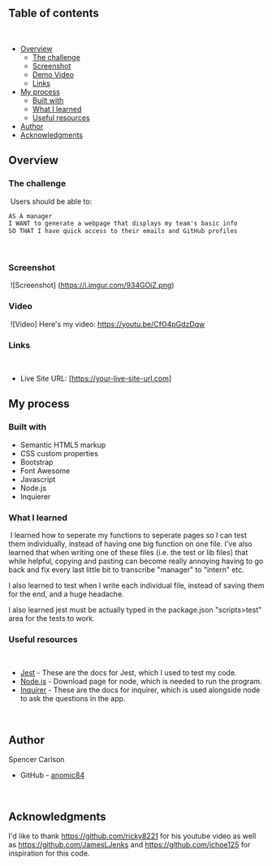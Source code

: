 ## Table of contents
​
- [Overview](#overview)
  - [The challenge](#the-challenge)
  - [Screenshot](#screenshot)
  - [Demo Video](#Video)
  - [Links](#links)
- [My process](#my-process)
  - [Built with](#built-with)
  - [What I learned](#what-i-learned)
  - [Useful resources](#useful-resources)
- [Author](#author)
- [Acknowledgments](#acknowledgments)


## Overview

### The challenge
​
Users should be able to:
​
```md
AS A manager
I WANT to generate a webpage that displays my team's basic info
SO THAT I have quick access to their emails and GitHub profiles
```
​
### Screenshot
​
![Screenshot] (https://i.imgur.com/934GOiZ.png)

### Video
​
![Video] Here's my video: https://youtu.be/CfO4pGdzDqw

### Links
​
- Live Site URL: [https://your-live-site-url.com]
​
## My process
### Built with

- Semantic HTML5 markup
- CSS custom properties
- Bootstrap
- Font Awesome
- Javascript
- Node.js
- Inquierer
​
### What I learned
​
I learned how to seperate my functions to seperate pages so I can test them individually, instead of having one big function on one file. I've also learned that when writing one of these files (i.e. the test or lib files) that while helpful, copying and pasting can become really annoying having to go back and fix every last little bit to transcribe "manager" to "intern" etc. 

I also learned to test when I write each individual file, instead of saving them for the end, and a huge headache.

I also learned jest must be actually typed in the package.json "scripts>test" area for the tests to work.

### Useful resources
​
- [Jest](https://jestjs.io/docs/getting-started) - These are the docs for Jest, which I used to test my code.
- [Node.js](https://nodejs.org/en/download/) - Download page for node, which is needed to run the program.
- [Inquirer](https://www.npmjs.com/package/inquirer) - These are the docs for inquirer, which is used alongside node to ask the questions in the app. 
​

​
## Author
  Spencer Carlson
- GitHub - [anomic84](https://github.com/anomic84)
​

​
## Acknowledgments

I'd like to thank https://github.com/ricky8221 for his youtube video as well as https://github.com/JamesLJenks and https://github.com/jchoe125 for inspiration for this code.
​
